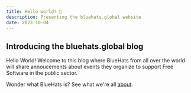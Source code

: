 ```yaml
---
title: Hello world! 🧢
description: Presenting the bluehats.global website
date: 2023-10-04
---
```


## Introducing the bluehats.global blog

Hello World! Welcome to this blog where BlueHats from all over the
world will share annoucements about events they organize to support
Free Software in the public sector.

Wonder what BlueHats is?  See what we're all [about](/about/).
